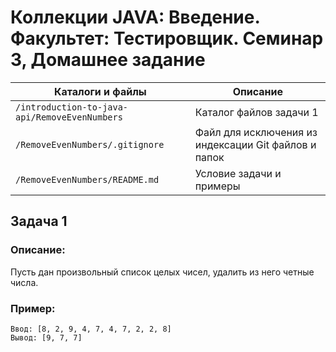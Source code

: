 # Коллекции JAVA: Введение. Факультет: Тестировщик. Семинар 3, Домашнее задание

Каталоги и файлы                              | Описание
----------------------------------------------|-----------------------------------------------------
`/introduction-to-java-api/RemoveEvenNumbers` | Каталог файлов задачи 1
`/RemoveEvenNumbers/.gitignore`               | Файл для исключения из индексации Git файлов и папок
`/RemoveEvenNumbers/README.md`                | Условие задачи и примеры

## Задача 1

### Описание:

Пусть дан произвольный список целых чисел, удалить из него четные числа.

### Пример:

```
Ввод: [8, 2, 9, 4, 7, 4, 7, 2, 2, 8]
Вывод: [9, 7, 7]
```


